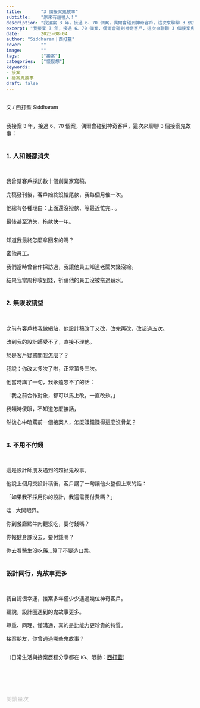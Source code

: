 ```yaml
---
title:       "3 個接案鬼故事"
subtitle:    "原來有這種人！"
description: "我接案 3 年，接過 6、70 個案，偶爾會碰到神奇客戶，這次來聊聊 3 個接案鬼故事..."
excerpt: "我接案 3 年，接過 6、70 個案，偶爾會碰到神奇客戶，這次來聊聊 3 個接案鬼故事"
date:        2023-08-04
author: "Siddharam｜西打藍"
cover:       ""
image:       ""
tags:        ["接案"]
categories:  ["慢慢想"]
keywords:
- 接案
- 接案鬼故事
draft: false
---
```


<article style="font-family: 'Noto Sans TC', '微軟正黑體', sans-serif; font-weight: 300;">

<br>文 / 西打藍 Siddharam<br><br>

我接案 3 年，接過 6、70 個案，偶爾會碰到神奇客戶，這次來聊聊 3 個接案鬼故事：<br><br>

<h3 class="article-h1-color">1. 人和錢都消失</h3><br>

我曾幫客戶採訪數十個創業家寫稿。<br><br>
完稿發刊後，客戶始終沒給尾款，我每個月催一次。<br><br>
他總有各種理由：上面還沒撥款、等最近忙完...。<br><br>
最後甚至消失，拖款快一年。<br><br>

知道我最終怎麼拿回來的嗎？<br><br>
密他員工。<br><br>
我們當時曾合作採訪過，我讓他員工知道老闆欠錢沒給。<br><br>
結果我當周秒收到錢，祈禱他的員工沒被拖過薪水。<br><br>

<h3 class="article-h1-color">2. 無限改稿型</h3><br>

之前有客戶找我做網站，他設計稿改了又改，改完再改，改超過五次。<br><br>
改到我的設計師受不了，直接不理他。<br><br>
於是客戶疑惑問我怎麼了？<br><br>
我說：你改太多次了啦，正常頂多三次。<br><br>
他當時講了一句，我永遠忘不了的話：<br><br>
「我之前合作對象，都可以馬上改，一直改欸。」<br><br>
我頓時傻眼，不知道怎麼接話，<br><br>
然後心中暗罵前一個接案人，怎麼賺錢賺得這麼沒骨氣？<br><br>


<h3 class="article-h1-color">3. 不用不付錢</h3><br>

這是設計師朋友遇到的超扯鬼故事。<br><br>
他說上個月交設計稿後，客戶講了一句讓他火整個上來的話：<br><br>
「如果我不採用你的設計，我還需要付費嗎？」<br><br>
哇...大開眼界。<br><br>
你到餐廳點牛肉麵沒吃，要付錢嗎？<br><br>
你報健身課沒去，要付錢嗎？<br><br>
你去看醫生沒吃藥...算了不要造口業。<br><br>

<h3 class="article-h1-color">設計同行，鬼故事更多</h3><br>

我自認很幸運，接案多年僅少少遇過幾位神奇客戶。<br><br>
聽說，設計圈遇到的鬼故事更多。<br><br>
尊重、同理、懂溝通，真的是比能力更珍貴的特質。<br><br>
接案朋友，你曾遇過哪些鬼故事？<br><br>




（日常生活與接案歷程分享都在 IG、限動：<a href="https://www.instagram.com/sidd.blue/" target="_blank">西打藍</a>）<br><br>

<!-- <h3 class="article-h1-color"></h3><br> -->

<br><br><br>

</article>

<div style="color: #bfbfbf; font-size: 15px;" id="busuanzi_container_page_pv">
  閱讀量<span id="busuanzi_value_page_pv"></span>次
</div>

<script src="../../js/post.js"></script>
